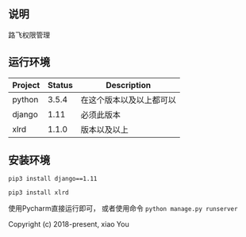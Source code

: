 ## 说明
路飞权限管理

## 运行环境

| Project | Status | Description |
|---------|--------|-------------|
| python          | 3.5.4 | 在这个版本以及以上都可以 |
| django                | 1.11 | 必须此版本 |
| xlrd                | 1.1.0 | 版本以及以上 |

## 安装环境
`pip3 install django==1.11`

`pip3 install xlrd`


使用Pycharm直接运行即可，
或者使用命令
`python manage.py runserver`

Copyright (c) 2018-present, xiao You